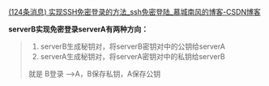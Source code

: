 [(124条消息) 实现SSH免密登录的方法\_ssh免密登陆\_慕城南风的博客-CSDN博客](https://blog.csdn.net/lovedingd/article/details/126487899)

**serverB实现免密登录serverA有两种方向：**

> 1. serverB生成秘钥对，将serverB密钥对中的公钥给serverA
> 2. serverA生成秘钥对，将serverA密钥对中的私钥给serverB
>
> 就是 B登录 ——>A，B保存私钥，A保存公钥